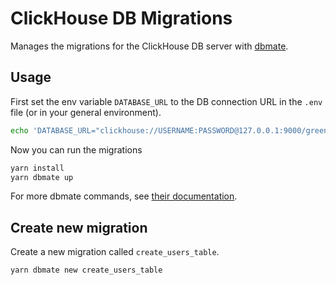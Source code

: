 # ClickHouse DB Migrations

Manages the migrations for the ClickHouse DB server with [dbmate](https://github.com/amacneil/dbmate).

## Usage

First set the env variable `DATABASE_URL` to the DB connection URL in the `.env` file (or in your general environment).

```sh
echo 'DATABASE_URL="clickhouse://USERNAME:PASSWORD@127.0.0.1:9000/greenhouse"' > .env
```

Now you can run the migrations

```sh
yarn install
yarn dbmate up
```

For more dbmate commands, see [their documentation](https://github.com/amacneil/dbmate).

## Create new migration

Create a new migration called `create_users_table`.

```sh
yarn dbmate new create_users_table
```
